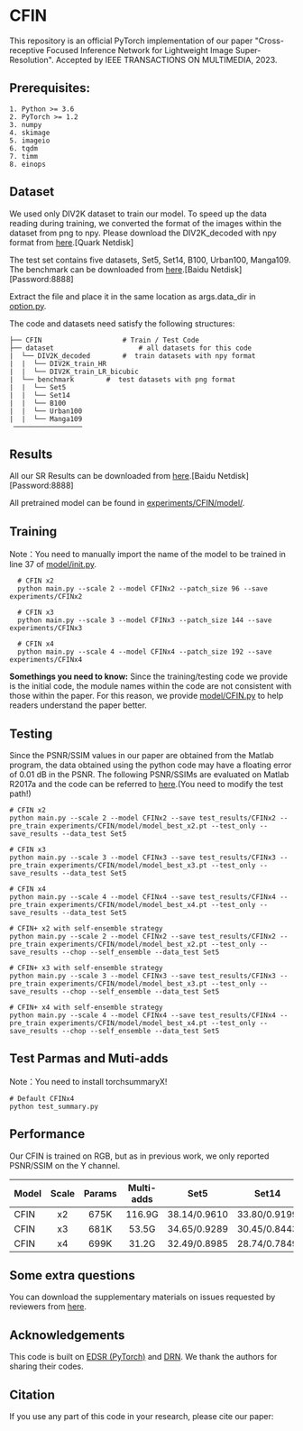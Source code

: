 # CFIN

This repository is an official PyTorch implementation of our paper "Cross-receptive Focused Inference Network for Lightweight Image Super-Resolution". Accepted by IEEE TRANSACTIONS ON MULTIMEDIA, 2023.

## Prerequisites:
```
1. Python >= 3.6
2. PyTorch >= 1.2
3. numpy
4. skimage
5. imageio
6. tqdm
7. timm
8. einops
```

## Dataset
We used only DIV2K dataset to train our model. To speed up the data reading during training, we converted the format of the images within the dataset from png to npy. 
Please download the DIV2K_decoded with npy format from <a href="https://pan.quark.cn/s/43248032bab2">here</a>.[Quark Netdisk]

The test set contains five datasets, Set5, Set14, B100, Urban100, Manga109. The benchmark can be downloaded from <a href="https://pan.baidu.com/s/1Vb68GWERriLmJRtYfm2uEg">here</a>.[Baidu Netdisk][Password:8888]

Extract the file and place it in the same location as args.data_dir in <a href="https://github.com/24wenjie-li/CFIN/blob/main/option.py">option.py</a>.

The code and datasets need satisfy the following structures:
```
├── CFIN  					# Train / Test Code
├── dataset  					# all datasets for this code
|  └── DIV2K_decoded  		#  train datasets with npy format
|  |  └── DIV2K_train_HR  		
|  |  └── DIV2K_train_LR_bicubic 			
|  └── benchmark  		#  test datasets with png format 
|  |  └── Set5
|  |  └── Set14
|  |  └── B100
|  |  └── Urban100
|  |  └── Manga109
 ─────────────────
```


## Results
All our SR Results can be downloaded from <a href="https://pan.baidu.com/s/1QVku7exoRGRNNwKeWUThAw">here</a>.[Baidu Netdisk][Password:8888]

All pretrained model can be found in <a href="https://github.com/24wenjie-li/CFIN/tree/main/experiments/CFIN/model">experiments/CFIN/model/</a>.

## Training
Note：You need to manually import the name of the model to be trained in line 37 of <a href="https://github.com/24wenjie-li/CFIN/blob/main/model/__init__.py">model/init.py</a>.
```
  # CFIN x2
  python main.py --scale 2 --model CFINx2 --patch_size 96 --save experiments/CFINx2
  
  # CFIN x3
  python main.py --scale 3 --model CFINx3 --patch_size 144 --save experiments/CFINx3
  
  # CFIN x4
  python main.py --scale 4 --model CFINx4 --patch_size 192 --save experiments/CFINx4
```
**Somethings you need to know:** 
Since the training/testing code we provide is the initial code, the module names within the code are not consistent with those within the paper. For this reason, we provide <a href="https://github.com/24wenjie-li/CFIN/blob/main/model/CFIN.py">model/CFIN.py</a> to help readers understand the paper better.

## Testing
Since the PSNR/SSIM values in our paper are obtained from the Matlab program, the data obtained using the python code may have a floating error of 0.01 dB in the PSNR. The following PSNR/SSIMs are evaluated on Matlab R2017a and the code can be referred to <a href="https://github.com/24wenjie-li/FDIWN/blob/main/FDIWN_TestCode/Evaluate_PSNR_SSIM.m">here</a>.(You need to modify the test path!)
```
# CFIN x2
python main.py --scale 2 --model CFINx2 --save test_results/CFINx2 --pre_train experiments/CFIN/model/model_best_x2.pt --test_only --save_results --data_test Set5

# CFIN x3
python main.py --scale 3 --model CFINx3 --save test_results/CFINx3 --pre_train experiments/CFIN/model/model_best_x3.pt --test_only --save_results --data_test Set5

# CFIN x4
python main.py --scale 4 --model CFINx4 --save test_results/CFINx4 --pre_train experiments/CFIN/model/model_best_x4.pt --test_only --save_results --data_test Set5

# CFIN+ x2 with self-ensemble strategy
python main.py --scale 2 --model CFINx2 --save test_results/CFINx2 --pre_train experiments/CFIN/model/model_best_x2.pt --test_only --save_results --chop --self_ensemble --data_test Set5 

# CFIN+ x3 with self-ensemble strategy
python main.py --scale 3 --model CFINx3 --save test_results/CFINx3 --pre_train experiments/CFIN/model/model_best_x3.pt --test_only --save_results --chop --self_ensemble --data_test Set5

# CFIN+ x4 with self-ensemble strategy
python main.py --scale 4 --model CFINx4 --save test_results/CFINx4 --pre_train experiments/CFIN/model/model_best_x4.pt --test_only --save_results --chop --self_ensemble --data_test Set5
```

## Test Parmas and Muti-adds
Note：You need to install torchsummaryX!
```
# Default CFINx4
python test_summary.py
```

## Performance
Our CFIN is trained on RGB, but as in previous work, we only reported PSNR/SSIM on the Y channel.

Model|Scale|Params|Multi-adds|Set5|Set14|B100|Urban100|Manga109
--|:--:|:--:|:--:|:--:|:--:|:--:|:--:|:--:
CFIN        |x2|675K|116.9G|38.14/0.9610|33.80/0.9199|32.26/0.9006|32.48/0.9311|38.97/0.9777
CFIN        |x3|681K|53.5G|34.65/0.9289|30.45/0.8443|29.18/0.8071|28.49/0.8583|33.89/0.9464
CFIN        |x4|699K|31.2G|32.49/0.8985|28.74/0.7849|27.68/0.7396|26.39/0.7946|30.73/0.9124

## Some extra questions
You can download the supplementary materials on issues requested by reviewers from <a href="">here</a>.

## Acknowledgements
This code is built on [EDSR (PyTorch)](https://github.com/thstkdgus35/EDSR-PyTorch) and [DRN](https://github.com/guoyongcs/DRN). We thank the authors for sharing their codes.

## Citation

If you use any part of this code in your research, please cite our paper:

```

```

